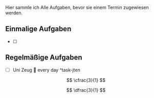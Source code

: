 Hier sammle ich Alle Aufgaben, bevor sie einem Termin zugewiesen werden.

## Einmalige Aufgaben

- [ ] 

## Regelmäßige Aufgaben

- [ ] Uni Zeug 📅 every day ^task-jten

$$
\cfrac{3}{1}
$$

$$
\dfrac{3}{1}
$$

$$
\
$$
